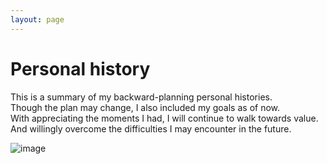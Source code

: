 ```yaml
---
layout: page
---
```




# Personal history
This is a summary of my backward-planning personal histories.<br/>
Though the plan may change, I also included my goals as of now.<br/>
With appreciating the moments I had, I will continue to walk towards value.<br/>
And willingly overcome the difficulties I may encounter in the future. 

![image](https://user-images.githubusercontent.com/88423201/128588433-e6af4a5d-8970-484d-bf9d-2cb5a62c8fb9.png)

